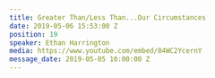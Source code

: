 ```yaml
---
title: Greater Than/Less Than...Our Circumstances
date: 2019-05-06 15:53:00 Z
position: 19
speaker: Ethan Harrington
media: https://www.youtube.com/embed/84WC2YcernY
message_date: 2019-05-05 10:00:00 Z
---
```


